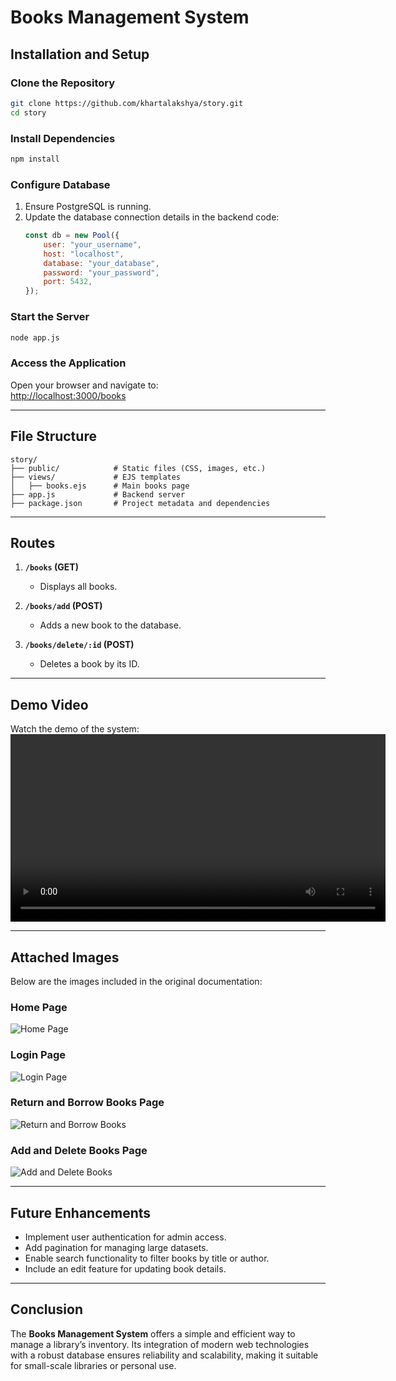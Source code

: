 # Books Management System

## Installation and Setup

### Clone the Repository
```bash
git clone https://github.com/khartalakshya/story.git
cd story
```

### Install Dependencies
```bash
npm install
```

### Configure Database

1. Ensure PostgreSQL is running.
2. Update the database connection details in the backend code:
    ```javascript
    const db = new Pool({
        user: "your_username",
        host: "localhost",
        database: "your_database",
        password: "your_password",
        port: 5432,
    });
    ```

### Start the Server
```bash
node app.js
```

### Access the Application

Open your browser and navigate to:  
[http://localhost:3000/books](http://localhost:3000/books)

---

## File Structure

```
story/
├── public/            # Static files (CSS, images, etc.)
├── views/             # EJS templates
│   ├── books.ejs      # Main books page
├── app.js             # Backend server
├── package.json       # Project metadata and dependencies
```

---

## Routes

1. **`/books` (GET)**  
   - Displays all books.

2. **`/books/add` (POST)**  
   - Adds a new book to the database.

3. **`/books/delete/:id` (POST)**  
   - Deletes a book by its ID.

---

## Demo Video

Watch the demo of the system:  
<video controls width="600">
  <source src="Screen%20Recording%202025-01-07%20232402.mp4" type="video/mp4">
  Your browser does not support the video tag. [Download the video](Screen%20Recording%202025-01-07%20232402.mp4).
</video>

---

## Attached Images

Below are the images included in the original documentation:

### Home Page
![Home Page](assets/images/home_page.png)

### Login Page
![Login Page](assets/images/login_page.png)

### Return and Borrow Books Page
![Return and Borrow Books](assets/images/return_borrow_page.png)

### Add and Delete Books Page
![Add and Delete Books](assets/images/add_delete_page.png)

---

## Future Enhancements

- Implement user authentication for admin access.
- Add pagination for managing large datasets.
- Enable search functionality to filter books by title or author.
- Include an edit feature for updating book details.

---

## Conclusion

The **Books Management System** offers a simple and efficient way to manage a library’s inventory. Its integration of modern web technologies with a robust database ensures reliability and scalability, making it suitable for small-scale libraries or personal use.


